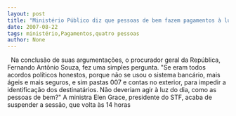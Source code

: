 ```yaml
---
layout: post
title: "Ministério Público diz que pessoas de bem fazem pagamentos à luz do dia"
date: 2007-08-22
tags: ministério,Pagamentos,quatro pessoas
author: None
---
```

&nbsp;
Na conclus&atilde;o de suas argumenta&ccedil;&otilde;es, o procurador geral da Rep&uacute;blica, Fernando Ant&ocirc;nio Souza,&nbsp;fez uma simples pergunta.
&quot;Se eram todos acordos pol&iacute;ticos honestos, porque n&atilde;o se usou o sistema banc&aacute;rio, mais &aacute;geis e mais seguros, e sim pastas 007 e contas no exterior, para impedir a identifica&ccedil;&atilde;o dos destinat&aacute;rios. N&atilde;o deveriam agir &agrave; luz do dia, como as pessoas de bem?&quot;
A ministra Elen Grace, presidente do STF, acaba de suspender a sess&atilde;o, que volta &agrave;s 14 horas 